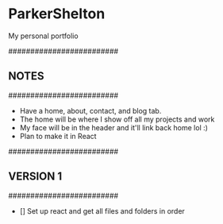 # ParkerShelton
My personal portfolio

#########################
##        NOTES        ##
#########################

  - Have a home, about, contact, and blog tab.
  - The home will be where I show off all my projects and work
  - My face will be in the header and it'll link back home lol :)
  - Plan to make it in React


#########################
##      VERSION 1      ##
#########################

  - [] Set up react and get all files and folders in order
  
